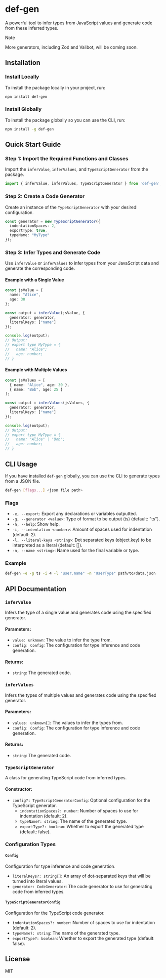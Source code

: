 # def-gen

A powerful tool to infer types from JavaScript values and generate code from these inferred types.

> [!NOTE]  
> More generators, including Zod and Valibot, will be coming soon.

## Installation

### Install Locally

To install the package locally in your project, run:

```sh
npm install def-gen
```

### Install Globally

To install the package globally so you can use the CLI, run:

```sh
npm install -g def-gen
```

## Quick Start Guide

### Step 1: Import the Required Functions and Classes

Import the `inferValue`, `inferValues`, and `TypeScriptGenerator` from the package.

```typescript
import { inferValue, inferValues, TypeScriptGenerator } from 'def-gen';
```

### Step 2: Create a Code Generator

Create an instance of the `TypeScriptGenerator` with your desired configuration.

```typescript
const generator = new TypeScriptGenerator({
  indentationSpaces: 2,
  exportType: true,
  typeName: "MyType"
});
```

### Step 3: Infer Types and Generate Code

Use `inferValue` or `inferValues` to infer types from your JavaScript data and generate the corresponding code.

#### Example with a Single Value

```typescript
const jsValue = {
  name: "Alice",
  age: 30
};

const output = inferValue(jsValue, {
  generator: generator,
  literalKeys: ["name"]
});

console.log(output);
// Output:
// export type MyType = {
//   name: "Alice";
//   age: number;
// }
```

#### Example with Multiple Values

```typescript
const jsValues = [
  { name: "Alice", age: 30 },
  { name: "Bob", age: 25 }
];

const output = inferValues(jsValues, {
  generator: generator,
  literalKeys: ["name"]
});

console.log(output);
// Output:
// export type MyType = {
//   name: "Alice" | "Bob";
//   age: number;
// }
```

## CLI Usage

If you have installed `def-gen` globally, you can use the CLI to generate types from a JSON file.

```sh
def-gen [flags...] <json file path>
```

### Flags

- `-e, --export`: Export any declarations or variables outputted.
- `-g, --generator <value>`: Type of format to be output (ts) (default: "ts").
- `-h, --help`: Show help.
- `-i, --indentation <number>`: Amount of spaces used for indentation (default: 2).
- `-l, --literal-keys <string>`: Dot separated keys (object.key) to be interpreted as a literal (default: []).
- `-n, --name <string>`: Name used for the final variable or type.

### Example

```sh
def-gen -e -g ts -i 4 -l "user.name" -n "UserType" path/to/data.json
```

## API Documentation

### `inferValue`

Infers the type of a single value and generates code using the specified generator.

#### Parameters:

- `value: unknown`: The value to infer the type from.
- `config: Config`: The configuration for type inference and code generation.

#### Returns:

- `string`: The generated code.

### `inferValues`

Infers the types of multiple values and generates code using the specified generator.

#### Parameters:

- `values: unknown[]`: The values to infer the types from.
- `config: Config`: The configuration for type inference and code generation.

#### Returns:

- `string`: The generated code.

### `TypeScriptGenerator`

A class for generating TypeScript code from inferred types.

#### Constructor:

- `config?: TypeScriptGeneratorConfig`: Optional configuration for the TypeScript generator.
  - `indentationSpaces?: number`: Number of spaces to use for indentation (default: 2).
  - `typeName?: string`: The name of the generated type.
  - `exportType?: boolean`: Whether to export the generated type (default: false).

### Configuration Types

#### `Config`

Configuration for type inference and code generation.

- `literalKeys?: string[]`: An array of dot-separated keys that will be turned into literal values.
- `generator: CodeGenerator`: The code generator to use for generating code from inferred types.

#### `TypeScriptGeneratorConfig`

Configuration for the TypeScript code generator.

- `indentationSpaces?: number`: Number of spaces to use for indentation (default: 2).
- `typeName?: string`: The name of the generated type.
- `exportType?: boolean`: Whether to export the generated type (default: false).

## License

MIT
